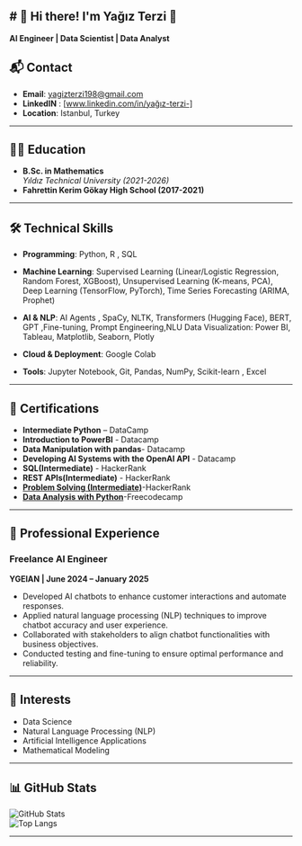 ## # 🌟 Hi there! I'm Yağız Terzi 👋 
**AI Engineer | Data Scientist | Data Analyst**


## 📬 Contact
- **Email**: [yagizterzi198@gmail.com](mailto:yagizterzi198@gmail.com)  
- **LinkedIN** : [www.linkedin.com/in/yağız-terzi-]
- **Location**: Istanbul, Turkey  

---

## 🧑‍🎓 Education
- **B.Sc. in Mathematics**  
  *Yıldız Technical University (2021-2026)*  
- **Fahrettin Kerim Gökay High School (2017-2021)**  

---

## 🛠️ Technical Skills
 - **Programming**: Python, R , SQL 

 - **Machine Learning**: Supervised Learning (Linear/Logistic Regression, Random Forest, XGBoost), Unsupervised Learning
(K-means, PCA), Deep Learning (TensorFlow, PyTorch), Time Series Forecasting (ARIMA, Prophet) 

  - **AI & NLP**: AI Agents , SpaCy, NLTK, Transformers (Hugging Face), BERT, GPT ,Fine-tuning, Prompt Engineering,NLU
 Data Visualization: Power BI, Tableau, Matplotlib, Seaborn, Plotly

  - **Cloud & Deployment**: Google Colab
   
  - **Tools**: Jupyter Notebook, Git, Pandas, NumPy, Scikit-learn , Excel 

---

## 📜 Certifications
- **Intermediate Python** – DataCamp   
- **Introduction to PowerBI** - Datacamp
- **Data Manipulation with pandas**- Datacamp
- **Developing AI Systems with the OpenAI API** - Datacamp
- **SQL(Intermediate)** - HackerRank
- **REST APIs(Intermediate)** - HackerRank
- **[Problem Solving (Intermediate)](https://www.hackerrank.com/certificates/effd2d3be247)**-HackerRank
- **[Data Analysis with Python](https://www.freecodecamp.org/learn/data-analysis-with-python/)**-Freecodecamp
---

## 💼 Professional Experience
### Freelance AI Engineer  
**YGEIAN | June 2024 – January 2025**  
- Developed AI chatbots to enhance customer interactions and automate responses.  
- Applied natural language processing (NLP) techniques to improve chatbot accuracy and user experience.  
- Collaborated with stakeholders to align chatbot functionalities with business objectives.  
- Conducted testing and fine-tuning to ensure optimal performance and reliability.  

---

## 🌱 Interests
- Data Science  
- Natural Language Processing (NLP)  
- Artificial Intelligence Applications  
- Mathematical Modeling  

---

## 📊 GitHub Stats
![GitHub Stats](https://github-readme-stats.vercel.app/api?username=yagizterzi&show_icons=true&theme=radical)  
![Top Langs](https://github-readme-stats.vercel.app/api/top-langs/?username=yagizterzi&layout=compact&theme=radical)  

---




<!--
**yagizterzi/yagizterzi** is a ✨ _special_ ✨ repository because its `README.md` (this file) appears on your GitHub profile.

Here are some ideas to get you started:

- 🔭 I’m currently working on ...
- 🌱 I’m currently learning ...
- 👯 I’m looking to collaborate on ...
- 🤔 I’m looking for help with ...
- 💬 Ask me about ...
- 📫 How to reach me: ...
- 😄 Pronouns: ...
- ⚡ Fun fact: ...
-->
